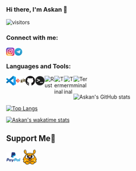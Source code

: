 ### Hi there, I'm Askan 👋
![visitors](https://visitor-badge.laobi.icu/badge?page_id=AKNoryx28.AKNoryx28)

### Connect with me:

[<img align="left" alt="@askan_28" width="22px" src="https://raw.githubusercontent.com/askanakmala/template_me/main/ig_icon.png" />][Instagram]
[<img align="left" alt="@akn_28" width="22px" src="https://raw.githubusercontent.com/askanakmala/template_me/main/logotype-telegram-round-blue-logo-512.webp" />][Telegram]

<br />

### Languages and Tools:
<img align="left" alt="Visual Studio Code" width="26px" src="https://raw.githubusercontent.com/github/explore/80688e429a7d4ef2fca1e82350fe8e3517d3494d/topics/visual-studio-code/visual-studio-code.png" />
<img align="left" alt="Git" width="26px" src="https://raw.githubusercontent.com/github/explore/80688e429a7d4ef2fca1e82350fe8e3517d3494d/topics/git/git.png" />
<img align="left" alt="GitHub" width="26px" src="https://raw.githubusercontent.com/github/explore/78df643247d429f6cc873026c0622819ad797942/topics/github/github.png" />
<img align="left" alt="Terminal" width="26px" src="https://raw.githubusercontent.com/github/explore/80688e429a7d4ef2fca1e82350fe8e3517d3494d/topics/terminal/terminal.png" />
<img align="left" alt="Rust" width="26px" src="https://upload.wikimedia.org/wikipedia/commons/thumb/d/d5/Rust_programming_language_black_logo.svg/106px-Rust_programming_language_black_logo.svg.png" />
<img align="left" alt="Terminal" width="26px" src="https://upload.wikimedia.org/wikipedia/commons/1/18/ISO_C%2B%2B_Logo.svg" />
<img align="left" alt="Terminal" width="26px" src="https://p1.hiclipart.com/preview/225/298/467/numix-circle-for-windows-unity-editor-icon-png-icon.jpg" />
<img align="left" alt="Terminal" width="48px" src="https://www.avenga.com/wp-content/uploads/2020/11/C-Sharp.png" />

<br />
<br />

![Askan's GitHub stats](https://github-readme-stats.vercel.app/api?username=AKNoryx28&hide=contribs&count_private=true&show_icons=true&theme=radical)

[![Top Langs](https://github-readme-stats.vercel.app/api/top-langs/?username=AKNoryx28&langs_count=8&layout=compact&theme=tokyonight)](https://github.com/anuraghazra/github-readme-stats)

[![Askan's wakatime stats](https://github-readme-stats.vercel.app/api/wakatime?username=AKNoryx28&theme=tokyonight&layout=compact)](https://github.com/anuraghazra/github-readme-stats)

## Support Me💙
[<img align="center" alt="Paypal's" width="40" src="https://github.com/askanakmala/template_me/raw/main/20210126_073022.png" />][Support]
[<img align="center" alt="Saweria" width="40" src="https://github.com/askanakmala/template_me/raw/main/Logo-Saweria-Donasi.png" />][Support]

[instagram]: https://instagram.com/askan_28
[telegram]: https://t.me/Askan28
[Support]: https://linktr.ee/Askan28

<br />

